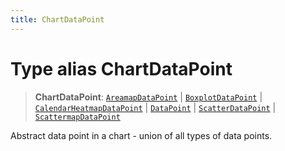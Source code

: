 ```yaml
---
title: ChartDataPoint
---
```


# Type alias ChartDataPoint

> **ChartDataPoint**: [`AreamapDataPoint`](type-alias.AreamapDataPoint.md) \| [`BoxplotDataPoint`](type-alias.BoxplotDataPoint.md) \| [`CalendarHeatmapDataPoint`](type-alias.CalendarHeatmapDataPoint.md) \| [`DataPoint`](type-alias.DataPoint.md) \| [`ScatterDataPoint`](type-alias.ScatterDataPoint.md) \| [`ScattermapDataPoint`](type-alias.ScattermapDataPoint.md)

Abstract data point in a chart - union of all types of data points.
